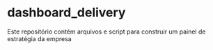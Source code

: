 # dashboard_delivery
Este repositório contém arquivos e script para construir um painel de estratégia da empresa
